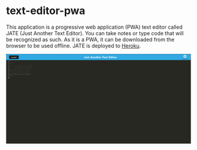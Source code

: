 # text-editor-pwa

This application is a progressive web application (PWA) text editor called JATE (Just Another Text Editor). You can take notes or type code that will be recognized as such. As it is a PWA, it can be downloaded from the browser to be used offline. JATE is deployed to [Heroku](https://blooming-plains-09501.herokuapp.com/).

![](/assets/images/JATE.png)